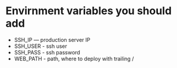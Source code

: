 # Envirnment variables you should add

* SSH_IP — production server IP
* SSH_USER - ssh user
* SSH_PASS - ssh password
* WEB_PATH - path, where to deploy with trailing /